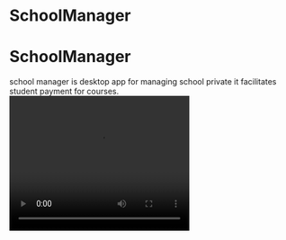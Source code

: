 # SchoolManager
# SchoolManager
school manager is desktop app for managing school private it facilitates student payment for courses.
<video width="320" height="240" controls>
  <source src="video-135902ac-c058-4ced-8115-d0b210464ffe-1662498356.mp4" type="video/mp4">
  Your browser does not support the video tag.
</video>
